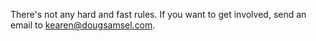 There's not any hard and fast rules. If you want to get involved, send an email to kearen@dougsamsel.com.
